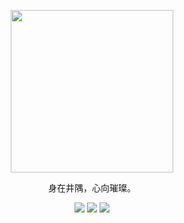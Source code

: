 <div align="center">
  <p>
    <img height="260" src="https://avatars.githubusercontent.com/u/25849349?v=4" />
</p>
  <p>身在井隅，心向璀璨。</p>
  <p>
    <img src="https://img.shields.io/github/followers/ReAlign" />
    <img src="https://img.shields.io/github/stars/ReAlign">
    <img src="https://visitor-badge.laobi.icu/badge?page_id=ReAlign.ReAlign.README.md" />
  </p>
</div>
